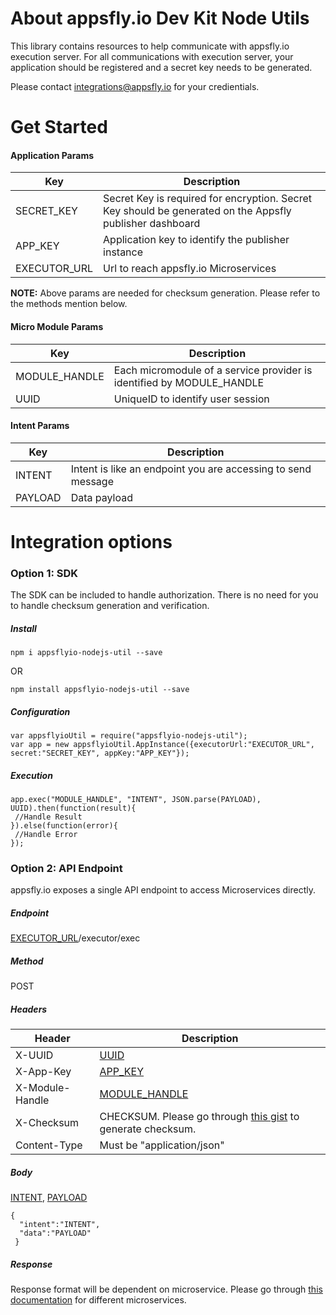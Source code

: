 # About appsfly.io Dev Kit Node Utils
This library contains resources to help communicate with appsfly.io execution server.
For all communications with execution server, your application should be registered and a secret key needs to be generated. 

Please contact integrations@appsfly.io for your credientials.

#  Get Started
 <a name="SECRET_KEY"></a><a name="APP_KEY"></a><a name="EXECUTOR_URL"></a>
#### Application Params
| Key | Description |
| --- | --- |
| SECRET_KEY   | Secret Key is required for encryption. Secret Key should be generated on the Appsfly publisher dashboard |
| APP_KEY  | Application key to identify the publisher instance|
| EXECUTOR_URL | Url to reach appsfly.io Microservices |

**NOTE:** Above params are needed for checksum generation. Please refer to the methods mention below.

 <a name="MODULE_HANDLE"></a> <a name="UUID"></a>
#### Micro Module Params

| Key | Description |
| --- | --- |
| MODULE_HANDLE  | Each micromodule of a service provider is identified by MODULE_HANDLE |
| UUID  | UniqueID to identify user session|

 <a name="INTENT"></a> <a name="PAYLOAD"></a>
#### Intent Params
| Key | Description |
| --- | --- |
| INTENT | Intent is like an endpoint you are accessing to send message |
| PAYLOAD | Data payload |

# Integration options  

### Option 1: SDK
The SDK can be included to handle authorization. There is no need for you to handle checksum generation and verification.

##### Install

`npm i appsflyio-nodejs-util --save`

OR

`npm install appsflyio-nodejs-util --save`


##### Configuration
```
var appsflyioUtil = require("appsflyio-nodejs-util");
var app = new appsflyioUtil.AppInstance({executorUrl:"EXECUTOR_URL", secret:"SECRET_KEY", appKey:"APP_KEY"});
```  
##### Execution
```
app.exec("MODULE_HANDLE", "INTENT", JSON.parse(PAYLOAD), UUID).then(function(result){
 //Handle Result
}).else(function(error){
 //Handle Error
});
```

### Option 2: API Endpoint
appsfly.io exposes a single API endpoint to access Microservices directly.

##### Endpoint
[EXECUTOR_URL](#EXECUTOR_URL)/executor/exec

##### Method
POST

##### Headers
| Header | Description |
| --- | --- |
| X-UUID | [UUID](#UUID) |
| X-App-Key | [APP_KEY](#APP_KEY)|
| X-Module-Handle | [MODULE_HANDLE](#MODULE_HANDLE)|
| X-Checksum | CHECKSUM. Please go through [this gist](https://gist.github.com/prateektc/95e649649ee819b300914de76330369b) to generate checksum. |
| Content-Type | Must be "application/json" |

##### Body
[INTENT](#INTENT), [PAYLOAD](#PAYLOAD)
``` 
{
  "intent":"INTENT",
  "data":"PAYLOAD"
 } 
 ```

##### Response
Response format will be dependent on microservice. Please go through [this documentation](https://github.com/appsflyio/micro-module-documentations) for different microservices.

